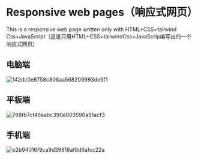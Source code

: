 # Responsive web pages（响应式网页）

This is a responsive web page written only with HTML+CSS+tailwind Css+JavaScript（这是只用HTML+CSS+tailwindCss+JavaScrip编写出的一个响应式网页）
## 电脑端
![142dc0e8758c808aa568209993de9f1](https://github.com/yunli01hegui/My-Site-1/assets/134910544/a74d7cfc-c374-4c61-af48-6044a691ef10)
## 平板端
![768fb7cf46aabc390e003590a91acf3](https://github.com/yunli01hegui/My-Site-1/assets/134910544/29df12ef-0982-4b62-82ab-6f2ab4d0f28a)
## 手机端
![e2b94016f9ca9d39818af8d6afcc22a](https://github.com/yunli01hegui/My-Site-1/assets/134910544/01a21e65-6cfe-4fb0-ba7e-a54abd5fb2af)
